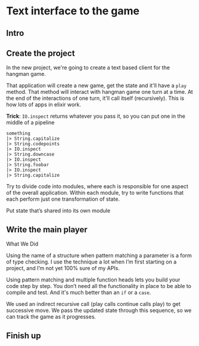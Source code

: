 # Text interface to the game

## Intro

## Create the project

In the new project, we're going to create a text based client for the hangman game.

That application will create a new game, get the state and it'll have a `play` method. That method will interact with hangman game one turn at a time. At the end of the interactions of one turn, it'll call itself (recursively). This is how lots of apps in elixir work.

**Trick**: `IO.inspect` returns whatever you pass it, so you can put one in the middle of a pipeline

```
something
|> String.capitalize
|> String.codepoints
|> IO.inspect
|> String.downcase
|> IO.inspect
|> String.foobar
|> IO.inspect
|> String.capitalize
```

Try to divide code into modules, where each is responsible for one aspect of the overall application. Within each module, try to write functions that each perform just one transformation of state.

Put state that’s shared into its own module

## Write the main player

What We Did

Using the name of a structure when pattern matching a parameter is a form of type checking. I use the technique a lot when I’m first starting on a project, and I’m not yet 100% sure of my APIs.

Using pattern matching and multiple function heads lets you build your code step by step. You don’t need all the functionality in place to be able to compile and test. And it's much better than an `if` or a `case`.

We used an indirect recursive call (play calls continue calls play) to get successive move. We pass the updated state through this sequence, so we can track the game as it progresses.

## Finish up

